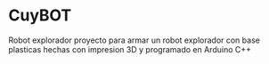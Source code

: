 # CuyBOT
Robot explorador
proyecto para armar un robot explorador con base plasticas hechas con impresion 3D y programado en Arduino C++ 
